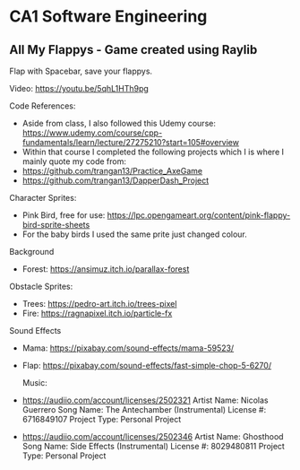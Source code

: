 # CA1 Software Engineering 

## All My Flappys - Game created using Raylib

Flap with Spacebar, save your flappys.

Video: https://youtu.be/5qhL1HTh9pg


Code References:
- Aside from class, I also followed this Udemy course: https://www.udemy.com/course/cpp-fundamentals/learn/lecture/27275210?start=105#overview
- Within that course I completed the following projects which I is where I mainly quote my code from:
- https://github.com/trangan13/Practice_AxeGame
- https://github.com/trangan13/DapperDash_Project


Character Sprites:
- Pink Bird, free for use: https://lpc.opengameart.org/content/pink-flappy-bird-sprite-sheets
- For the baby birds I used the same prite just changed colour.

Background
- Forest: https://ansimuz.itch.io/parallax-forest


Obstacle Sprites:
- Trees: https://pedro-art.itch.io/trees-pixel
- Fire: https://ragnapixel.itch.io/particle-fx

Sound Effects
- Mama: https://pixabay.com/sound-effects/mama-59523/
- Flap: https://pixabay.com/sound-effects/fast-simple-chop-5-6270/

  Music:
- https://audiio.com/account/licenses/2502321
Artist Name: Nicolas Guerrero
Song Name: The Antechamber (Instrumental)
License #: 6716849107
Project Type: Personal Project

- https://audiio.com/account/licenses/2502346
Artist Name: Ghosthood
Song Name: Side Effects (Instrumental)
License #: 8029480811
Project Type: Personal Project
